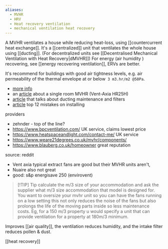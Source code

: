 ```yaml
---
aliases:
  - MVHR
  - HRV
  - Heat recovery ventilation
  - mechanical ventilation heat recovery
---
```

A MVHR ventilates a house while reducing heat-loss, using [[countercurrent heat exchange]].
It's a [[centralized]] unit that ventilates the whole house using [[ducting]].
(For decentralized units see [[Decentralised Mechanical Ventilation with Heat Recovery|dMVHR]]) 
For energy (air humidity ) recovering, see [[energy recovering ventilation]], ERVs are better.

It's recommend for buildings with good air tightness levels, e.g. air permeability of the thermal envelope at or below` 3 m3.hr/m2 @50Pa`.

- [more info](https://www.greenbuildingstore.co.uk/information-hub/mvhr-frequently-asked-questions/)
- an [article](https://www.earth.org.uk/MHRV-mechanical-heat-recovery-ventilation.html) about a single room MVHR (Vent-Axia HR25H)
- [article](https://www.heatspaceandlight.com/what-puts-people-off-mvhr-duct-cleaning-airborne-viruses-maintenance/) that talks about ducting maintenance and filters
- [article](https://www.ventilation-alnor.co.uk/index/support/alnor-knowledge-base/heat-recovery/mvhr-system-mistakes.html) top 12 mistakes on installing

providers
- zehnder - top of the line?
- https://www.bpcventilation.com/ UK service, claims lowest price
- https://www.heatspaceandlight.com/contact-me/ UK service
- https://www.weare21degrees.co.uk/mvhr/components/
- https://www.blauberg.co.uk/homeowner great reputation

source: reddit
- Vent axia typical extract fans are good but their MVHR units aren't, 
- Nuaire also not great
- good: s&p energisave 250 (envirovent)

> [!TIP] Tip
> calculate the m/3 size of your accommodation and ask the supplier what m/3 size accommodation that model is designed for. You want to oversize your mvhr unit so you can have the fans running on a low setting this not only reduces the noise of the fans but also prolongs the life of the moving parts inside so less maintenance costs. Eg, for a 150 m/3 property u would specify a unit that can provide ventilation for a property at 180m/3 minimum.

Improves [[air quality]], the ventilation reduces humidity, and the intake filter reduces pollen & dust. 

[[heat recovery]]
